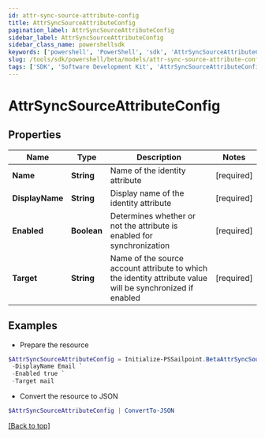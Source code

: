 ```yaml
---
id: attr-sync-source-attribute-config
title: AttrSyncSourceAttributeConfig
pagination_label: AttrSyncSourceAttributeConfig
sidebar_label: AttrSyncSourceAttributeConfig
sidebar_class_name: powershellsdk
keywords: ['powershell', 'PowerShell', 'sdk', 'AttrSyncSourceAttributeConfig'] 
slug: /tools/sdk/powershell/beta/models/attr-sync-source-attribute-config
tags: ['SDK', 'Software Development Kit', 'AttrSyncSourceAttributeConfig']
---
```



# AttrSyncSourceAttributeConfig

## Properties

Name | Type | Description | Notes
------------ | ------------- | ------------- | -------------
**Name** |  **String** | Name of the identity attribute | [required]
**DisplayName** |  **String** | Display name of the identity attribute | [required]
**Enabled** |  **Boolean** | Determines whether or not the attribute is enabled for synchronization | [required]
**Target** |  **String** | Name of the source account attribute to which the identity attribute value will be synchronized if enabled | [required]

## Examples

- Prepare the resource
```powershell
$AttrSyncSourceAttributeConfig = Initialize-PSSailpoint.BetaAttrSyncSourceAttributeConfig  -Name email `
 -DisplayName Email `
 -Enabled true `
 -Target mail
```

- Convert the resource to JSON
```powershell
$AttrSyncSourceAttributeConfig | ConvertTo-JSON
```


[[Back to top]](#) 

